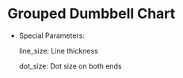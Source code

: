 # Grouped Dumbbell Chart

- Special Parameters:

  line_size: Line thickness

  dot_size: Dot size on both ends
